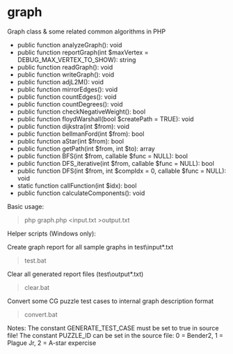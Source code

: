 # graph
Graph class &amp; some related common algorithms in PHP

* public function analyzeGraph(): void
* public function reportGraph(int $maxVertex = DEBUG_MAX_VERTEX_TO_SHOW): string
* public function readGraph(): void
* public function writeGraph(): void
* public function adjL2M(): void
* public function mirrorEdges(): void
* public function countEdges(): void
* public function countDegrees(): void
* public function checkNegativeWeight(): bool
* public function floydWarshall(bool $createPath = TRUE): void
* public function dijkstra(int $from): void
* public function bellmanFord(int $from): bool
* public function aStar(int $from): bool
* public function getPath(int $from, int $to): array
* public function BFS(int $from, callable $func = NULL): bool
* public function DFS_iterative(int $from, callable $func = NULL): bool
* public function DFS(int $from, int $compIdx = 0, callable $func = NULL): void
*   static function callFunction(int $idx): bool
* public function calculateComponents(): void

Basic usage:
> php graph.php <input.txt >output.txt

Helper scripts (Windows only):

Create graph report for all sample graphs in test\input*.txt
> test.bat

Clear all generated report files (test\output*.txt)
> clear.bat

Convert some CG puzzle test cases to internal graph description format
> convert.bat

Notes:
The constant GENERATE_TEST_CASE must be set to true in source file!
The constant PUZZLE_ID can be set in the source file: 0 = Bender2, 1 = Plague Jr, 2 = A-star expercise
